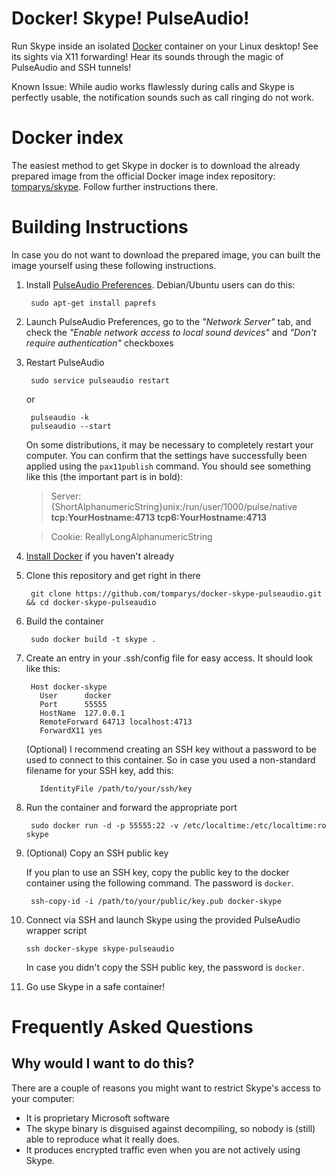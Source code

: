 Docker! Skype! PulseAudio!
==========================

Run Skype inside an isolated [Docker](http://www.docker.io) container on your Linux desktop! See its sights via X11 forwarding! Hear its sounds through the magic of PulseAudio and SSH tunnels!

Known Issue: While audio works flawlessly during calls and Skype is perfectly usable, the notification sounds such as call ringing do not work.

Docker index
============

The easiest method to get Skype in docker is to download the already prepared image from the official Docker image index repository: [tomparys/skype](https://index.docker.io/u/tomparys/skype/). Follow further instructions there.

Building Instructions
=====================

In case you do not want to download the prepared image, you can built the image yourself using these following instructions.

1. Install [PulseAudio Preferences](http://freedesktop.org/software/pulseaudio/paprefs/). Debian/Ubuntu users can do this:

        sudo apt-get install paprefs

2. Launch PulseAudio Preferences, go to the *"Network Server"* tab, and check the *"Enable network access to local sound devices"* and *"Don't require authentication"* checkboxes

3. Restart PulseAudio

        sudo service pulseaudio restart
   
    or
   
        pulseaudio -k
        pulseaudio --start

    On some distributions, it may be necessary to completely restart your computer. You can confirm that the settings have successfully been applied using the `pax11publish` command. You should see something like this (the important part is in bold):

    > Server: {ShortAlphanumericString}unix:/run/user/1000/pulse/native **tcp:YourHostname:4713 tcp6:YourHostname:4713**
    
    > Cookie: ReallyLongAlphanumericString

4. [Install Docker](http://docs.docker.io/en/latest/installation/) if you haven't already

5. Clone this repository and get right in there

        git clone https://github.com/tomparys/docker-skype-pulseaudio.git && cd docker-skype-pulseaudio

6. Build the container

        sudo docker build -t skype .

7. Create an entry in your .ssh/config file for easy access. It should look like this:
        
        Host docker-skype
          User      docker
          Port      55555
          HostName  127.0.0.1
          RemoteForward 64713 localhost:4713
          ForwardX11 yes
          
    (Optional) I recommend creating an SSH key without a password to be used to connect to this container.
    So in case you used a non-standard filename for your SSH key, add this:
   
          IdentityFile /path/to/your/ssh/key

8. Run the container and forward the appropriate port

        sudo docker run -d -p 55555:22 -v /etc/localtime:/etc/localtime:ro skype

9. (Optional) Copy an SSH public key

    If you plan to use an SSH key, copy the public key to the docker container using the following command. The password is `docker`.

        ssh-copy-id -i /path/to/your/public/key.pub docker-skype

10. Connect via SSH and launch Skype using the provided PulseAudio wrapper script

        ssh docker-skype skype-pulseaudio
     
    In case you didn't copy the SSH public key, the password is `docker`.

11. Go use Skype in a safe container!


Frequently Asked Questions
==========================

Why would I want to do this?
----------------------------
There are a couple of reasons you might want to restrict Skype's access to your computer:

* It is proprietary Microsoft software
* The skype binary is disguised against decompiling, so nobody is (still) able to reproduce what it really does.
* It produces encrypted traffic even when you are not actively using Skype.
